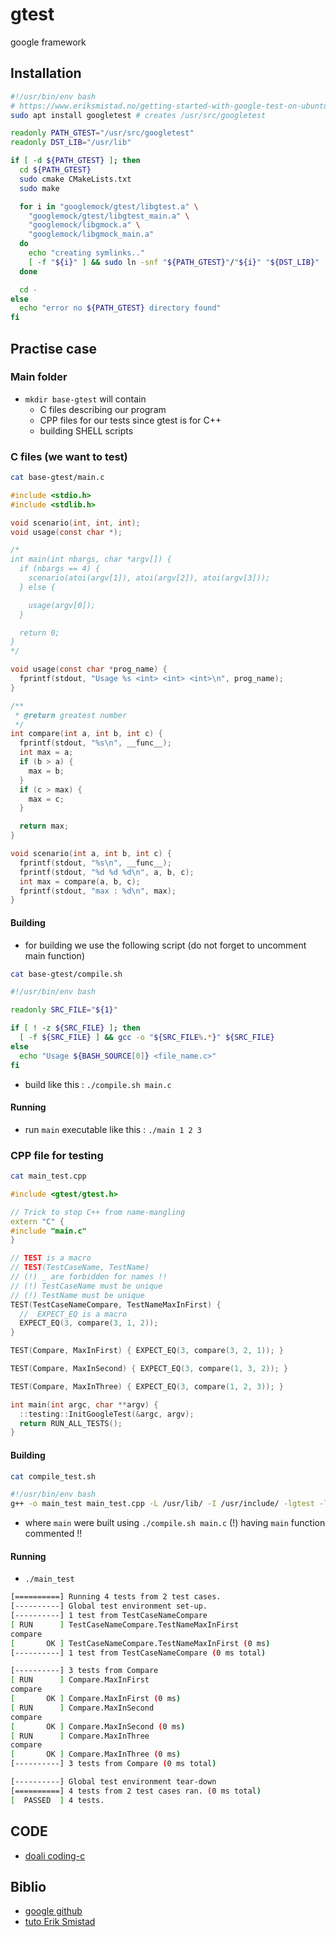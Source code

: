 # gtest 

google framework

## Installation

```bash
#!/usr/bin/env bash
# https://www.eriksmistad.no/getting-started-with-google-test-on-ubuntu/
sudo apt install googletest # creates /usr/src/googletest

readonly PATH_GTEST="/usr/src/googletest"
readonly DST_LIB="/usr/lib"

if [ -d ${PATH_GTEST} ]; then
  cd ${PATH_GTEST}
  sudo cmake CMakeLists.txt
  sudo make

  for i in "googlemock/gtest/libgtest.a" \
    "googlemock/gtest/libgtest_main.a" \
    "googlemock/libgmock.a" \
    "googlemock/libgmock_main.a"
  do
    echo "creating symlinks.."
    [ -f "${i}" ] && sudo ln -snf "${PATH_GTEST}"/"${i}" "${DST_LIB}"
  done

  cd -
else
  echo "error no ${PATH_GTEST} directory found"
fi
```

## Practise case

### Main folder

- `mkdir base-gtest` will contain 
    - C files describing our program
    - CPP files for our tests since gtest is for C++
    - building SHELL scripts


### C files (we want to test)

```bash
cat base-gtest/main.c
```

```c
#include <stdio.h>
#include <stdlib.h>

void scenario(int, int, int);
void usage(const char *);

/*
int main(int nbargs, char *argv[]) {
  if (nbargs == 4) {
    scenario(atoi(argv[1]), atoi(argv[2]), atoi(argv[3]));
  } else {

    usage(argv[0]);
  }

  return 0;
}
*/

void usage(const char *prog_name) {
  fprintf(stdout, "Usage %s <int> <int> <int>\n", prog_name);
}

/**
 * @return greatest number
 */
int compare(int a, int b, int c) {
  fprintf(stdout, "%s\n", __func__);
  int max = a;
  if (b > a) {
    max = b;
  }
  if (c > max) {
    max = c;
  }

  return max;
}

void scenario(int a, int b, int c) {
  fprintf(stdout, "%s\n", __func__);
  fprintf(stdout, "%d %d %d\n", a, b, c);
  int max = compare(a, b, c);
  fprintf(stdout, "max : %d\n", max);
}
```

#### Building

- for building we use the following script (do not forget to uncomment main function)

```bash
cat base-gtest/compile.sh
```

```bash
#!/usr/bin/env bash

readonly SRC_FILE="${1}"

if [ ! -z ${SRC_FILE} ]; then
  [ -f ${SRC_FILE} ] && gcc -o "${SRC_FILE%.*}" ${SRC_FILE}
else
  echo "Usage ${BASH_SOURCE[0]} <file_name.c>"
fi
```

- build like this : `./compile.sh main.c`

#### Running 

- run `main` executable like this : `./main 1 2 3`

### CPP file for testing

```bash
cat main_test.cpp
```

```cpp
#include <gtest/gtest.h>

// Trick to stop C++ from name-mangling
extern "C" {
#include "main.c"
}

// TEST is a macro
// TEST(TestCaseName, TestName)
// (!) _ are forbidden for names !!
// (!) TestCaseName must be unique
// (!) TestName must be unique
TEST(TestCaseNameCompare, TestNameMaxInFirst) {
  //  EXPECT_EQ is a macro
  EXPECT_EQ(3, compare(3, 1, 2));
}

TEST(Compare, MaxInFirst) { EXPECT_EQ(3, compare(3, 2, 1)); }

TEST(Compare, MaxInSecond) { EXPECT_EQ(3, compare(1, 3, 2)); }

TEST(Compare, MaxInThree) { EXPECT_EQ(3, compare(1, 2, 3)); }

int main(int argc, char **argv) {
  ::testing::InitGoogleTest(&argc, argv);
  return RUN_ALL_TESTS();
}
```

#### Building 

```bash
cat compile_test.sh
```

```bash
#!/usr/bin/env bash
g++ -o main_test main_test.cpp -L /usr/lib/ -I /usr/include/ -lgtest -lpthread
```

- where `main` were built using `./compile.sh main.c` (!) having `main` function commented !!

#### Running

- `./main_test`

```bash
[==========] Running 4 tests from 2 test cases.
[----------] Global test environment set-up.
[----------] 1 test from TestCaseNameCompare
[ RUN      ] TestCaseNameCompare.TestNameMaxInFirst
compare
[       OK ] TestCaseNameCompare.TestNameMaxInFirst (0 ms)
[----------] 1 test from TestCaseNameCompare (0 ms total)

[----------] 3 tests from Compare
[ RUN      ] Compare.MaxInFirst
compare
[       OK ] Compare.MaxInFirst (0 ms)
[ RUN      ] Compare.MaxInSecond
compare
[       OK ] Compare.MaxInSecond (0 ms)
[ RUN      ] Compare.MaxInThree
compare
[       OK ] Compare.MaxInThree (0 ms)
[----------] 3 tests from Compare (0 ms total)

[----------] Global test environment tear-down
[==========] 4 tests from 2 test cases ran. (0 ms total)
[  PASSED  ] 4 tests.
```

## CODE

- [doali coding-c](https://github.com/doali/coding/tree/master/c/coding/ut/gtest/using_plain_gcc)

## Biblio

- [google github](https://github.com/google/googletest/blob/master/googletest/samples/sample1_unittest.cc)
- [tuto Erik Smistad](https://www.eriksmistad.no/getting-started-with-google-test-on-ubuntu/)
